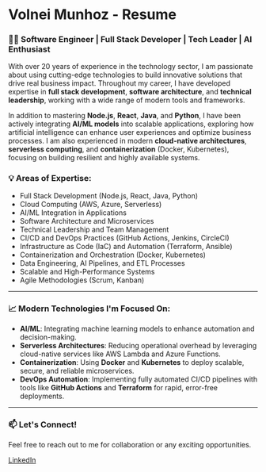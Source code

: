 # Volnei Munhoz - Resume

### 🧑‍💻 Software Engineer | Full Stack Developer | Tech Leader | AI Enthusiast

With over 20 years of experience in the technology sector, I am passionate about using cutting-edge technologies to build innovative solutions that drive real business impact. Throughout my career, I have developed expertise in **full stack development**, **software architecture**, and **technical leadership**, working with a wide range of modern tools and frameworks.

In addition to mastering **Node.js**, **React**, **Java**, and **Python**, I have been actively integrating **AI/ML models** into scalable applications, exploring how artificial intelligence can enhance user experiences and optimize business processes. I am also experienced in modern **cloud-native architectures**, **serverless computing**, and **containerization** (Docker, Kubernetes), focusing on building resilient and highly available systems.

### 💡 Areas of Expertise:

- Full Stack Development (Node.js, React, Java, Python)
- Cloud Computing (AWS, Azure, Serverless)
- AI/ML Integration in Applications
- Software Architecture and Microservices
- Technical Leadership and Team Management
- CI/CD and DevOps Practices (GitHub Actions, Jenkins, CircleCI)
- Infrastructure as Code (IaC) and Automation (Terraform, Ansible)
- Containerization and Orchestration (Docker, Kubernetes)
- Data Engineering, AI Pipelines, and ETL Processes
- Scalable and High-Performance Systems
- Agile Methodologies (Scrum, Kanban)

---

### 📈 Modern Technologies I'm Focused On:

- **AI/ML**: Integrating machine learning models to enhance automation and decision-making.
- **Serverless Architectures**: Reducing operational overhead by leveraging cloud-native services like AWS Lambda and Azure Functions.
- **Containerization**: Using **Docker** and **Kubernetes** to deploy scalable, secure, and reliable microservices.
- **DevOps Automation**: Implementing fully automated CI/CD pipelines with tools like **GitHub Actions** and **Terraform** for rapid, error-free deployments.

---

### 📫 Let's Connect!
Feel free to reach out to me for collaboration or any exciting opportunities.

[LinkedIn](https://www.linkedin.com/in/volneimunhoz/)
